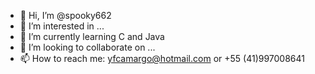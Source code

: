 - 👋 Hi, I’m @spooky662
- 👀 I’m interested in ...
- 🌱 I’m currently learning C and Java
- 💞️ I’m looking to collaborate on ...
- 📫 How to reach me: yfcamargo@hotmail.com or +55 (41)997008641

<!---
spooky662/spooky662 is a ✨ special ✨ repository because its `README.md` (this file) appears on your GitHub profile.
You can click the Preview link to take a look at your changes.
--->
